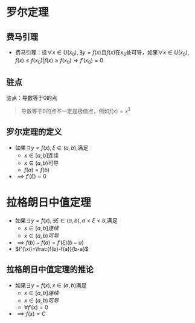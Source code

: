 # 罗尔定理

## 费马引理

- 费马引理：设$\forall x \in U(x_{0}),\exists y=f(x)$且$f(x)$在$x_{0}$处可导，如果$\forall x \in U(x_{0}),f(x)\leq f(x_{0})|f(x)\geq f(x_{0})\Rightarrow f'(x_{0})=0$

## 驻点

驻点：导数等于0的点
> 导数等于0的点不一定是极值点，例如$f(x)=x^{3}$


## 罗尔定理的定义

- 如果$\exists y=f(x),\xi \in(a,b),$满足
	- $x \in[a,b]$连续
	- $x \in(a,b)$可导
	- $f(a)=f(b)$
- $\implies f'(\xi)=0$

# 拉格朗日中值定理

- 如果$\exists y=f(x),\exists \xi \in(a,b),a<\xi<b,$满足
	- $x \in[a,b]连续$
	- $x \in(a,b)可导$
- $\implies f(b)-f(a)=f'(\xi)(b-a)$
- $f'(\xi)=\frac{f(b)-f(a)}{b-a}$



## 拉格朗日中值定理的推论

- 如果$\exists y=f(x),x \in(a,b)$满足
	- $x \in[a,b]连续$
	- $x \in(a,b)可导$
	- $\forall f'(x)=0$
- $\implies f(x)=C$
